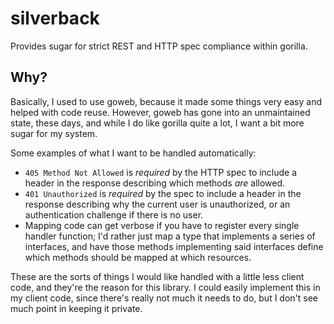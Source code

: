 # silverback

Provides sugar for strict REST and HTTP spec compliance within gorilla.

## Why?

Basically, I used to use goweb, because it made some things very easy
and helped with code reuse.  However, goweb has gone into an
unmaintained state, these days, and while I do like gorilla quite a
lot, I want a bit more sugar for my system.

Some examples of what I want to be handled automatically:

* `405 Method Not Allowed` is *required* by the HTTP spec to include a
  header in the response describing which methods *are* allowed.
* `401 Unauthorized` is *required* by the spec to include a header in
  the response describing why the current user is unauthorized, or an
  authentication challenge if there is no user.
* Mapping code can get verbose if you have to register every single
  handler function; I'd rather just map a type that implements a
  series of interfaces, and have those methods implementing said
  interfaces define which methods should be mapped at which resources.

These are the sorts of things I would like handled with a little less
client code, and they're the reason for this library.  I could easily
implement this in my client code, since there's really not much it
needs to do, but I don't see much point in keeping it private.
